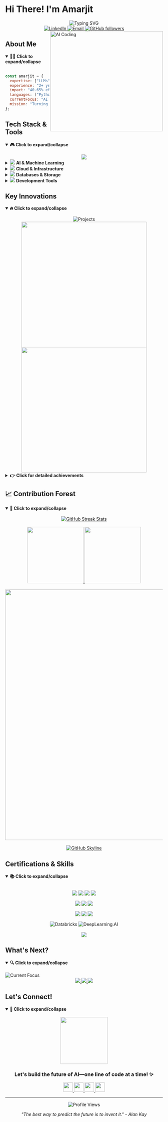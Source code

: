 # Hi There! I'm Amarjit

<div align="center">
  <img src="https://readme-typing-svg.demolab.com?font=Fira+Code&size=32&duration=2800&pause=2000&color=A64DFF&center=true&vCenter=true&width=940&lines=Senior+Generative+AI+Engineer;Building+Intelligent+Systems+That+Deliver+Impact;2%2B+Years+of+Production-Grade+AI+Experience" alt="Typing SVG" />
  
  <br>
  
  <a href="https://linkedin.com/in/amarjit-kr">
    <img src="https://img.shields.io/badge/LinkedIn-0A66C2?style=for-the-badge&logo=linkedin&logoColor=white" alt="LinkedIn" />
  </a>
  <a href="mailto:amarjitkro511@gmail.com">
    <img src="https://img.shields.io/badge/Email-EA4335?style=for-the-badge&logo=gmail&logoColor=white" alt="Email" />
  </a>
  <a href="https://github.com/Amarjit0511?tab=followers">
    <img src="https://img.shields.io/github/followers/Amarjit0511?label=Follow&style=for-the-badge&logo=github&logoColor=white&color=181717" alt="GitHub followers" />
  </a>
</div>

<a href="https://github.com/Amarjit0511">
  <img align="right" alt="AI Coding" width="360" height="320"src="https://media.giphy.com/media/v1.Y2lkPTc5MGI3NjExcXFrNzl1djQ3bTRoODJ3eTg5Y2kyd2txNGJjcHp1emVpY2N5aHhzcyZlcD12MV9pbnRlcm5hbF9naWZfYnlfaWQmY3Q9Zw/f7omQNmgiyjj5sffvZ/giphy.gif">
</a>

## About Me

<details open>
<summary><b>👨‍💻 Click to expand/collapse</b></summary>
<br>

```javascript
const amarjit = {
  expertise: ["LLMs", "Multimodal AI", "Computer Vision", "RAG"],
  experience: "2+ years building production-grade AI systems",
  impact: "40-65% efficiency gains for businesses",
  languages: ["Python"],
  currentFocus: "AI agents & real-time multimodal systems",
  mission: "Turning cutting-edge research into scalable solutions"
};
```
</details>

## Tech Stack & Tools
<details open>
<summary><b>🎮 Click to expand/collapse</b></summary>
<br>

<div align="center">
  <a href="#"><img src="https://img.shields.io/badge/-Click%20a%20category%20below-blueviolet?style=for-the-badge&logo=superuser&logoColor=white"></a>
</div>

<details>
<summary><img src="https://img.shields.io/badge/-AI%20%26%20ML-9cf?style=flat-square&logo=ai&logoColor=black"> <b>AI & Machine Learning</b></summary>
<p align="center">
  <img alt="PyTorch" src="https://img.shields.io/badge/-PyTorch-EE4C2C?style=flat-square&logo=pytorch&logoColor=white" />
  <img alt="LangChain" src="https://img.shields.io/badge/-LangChain-00ADD8?style=flat-square&logo=chainlink&logoColor=white" />
  <img alt="HuggingFace" src="https://img.shields.io/badge/-HuggingFace-FFD21E?style=flat-square&logo=huggingface&logoColor=black" />
  <img alt="Stable Diffusion" src="https://img.shields.io/badge/-Stable_Diffusion-000000?style=flat-square&logo=stable-diffusion&logoColor=white" />
  <img alt="LlamaIndex" src="https://img.shields.io/badge/-LlamaIndex-4B275F?style=flat-square&logo=llama&logoColor=white" />
  <img alt="AutoGen" src="https://img.shields.io/badge/-AutoGen-FF6F61?style=flat-square&logo=windows-terminal&logoColor=white" />
  <img alt="OpenCV" src="https://img.shields.io/badge/-OpenCV-5C3EE8?style=flat-square&logo=opencv&logoColor=white" />
</p>
</details>

<details>
<summary><img src="https://img.shields.io/badge/-Cloud-blue?style=flat-square&logo=icloud&logoColor=white"> <b>Cloud & Infrastructure</b></summary>
<p align="center">
  <img alt="AWS" src="https://img.shields.io/badge/-AWS-232F3E?style=flat-square&logo=amazon-aws&logoColor=white" />
  <img alt="Azure OpenAI" src="https://img.shields.io/badge/-Azure_OpenAI-0078D4?style=flat-square&logo=microsoft-azure&logoColor=white" />
  <img alt="GCP" src="https://img.shields.io/badge/-GCP-4285F4?style=flat-square&logo=google-cloud&logoColor=white" />
  <img alt="Kubernetes" src="https://img.shields.io/badge/-Kubernetes-326CE5?style=flat-square&logo=kubernetes&logoColor=white" />
</p>
</details>

<details>
<summary><img src="https://img.shields.io/badge/-Database-lightgrey?style=flat-square&logo=mongodb&logoColor=white"> <b>Databases & Storage</b></summary>
<p align="center">
  <img alt="Qdrant" src="https://img.shields.io/badge/-Qdrant-6F2DA8?style=flat-square&logo=elasticsearch&logoColor=white" />
  <img alt="PostgreSQL" src="https://img.shields.io/badge/-PostgreSQL-4169E1?style=flat-square&logo=postgresql&logoColor=white" />
  <img alt="MinIO" src="https://img.shields.io/badge/-MinIO-C72E49?style=flat-square&logo=minio&logoColor=white" />
</p>
</details>

<details>
<summary><img src="https://img.shields.io/badge/-DevTools-orange?style=flat-square&logo=visualstudiocode&logoColor=white"> <b>Development Tools</b></summary>
<p align="center">
  <img alt="Python" src="https://img.shields.io/badge/-Python-3776AB?style=flat-square&logo=python&logoColor=white" />
  <img alt="FastAPI" src="https://img.shields.io/badge/-FastAPI-009688?style=flat-square&logo=fastapi&logoColor=white" />
  <img alt="Docker" src="https://img.shields.io/badge/-Docker-2496ED?style=flat-square&logo=docker&logoColor=white" />
  <img alt="Git" src="https://img.shields.io/badge/-Git-F05032?style=flat-square&logo=git&logoColor=white" />
</p>
</details>
</details>

## Key Innovations

<details open>
<summary><b>🔥 Click to expand/collapse</b></summary>
<br>

<div align="center">
  <img src="https://readme-typing-svg.demolab.com?font=Fira+Code&duration=3000&pause=1000&color=FF6F61&center=true&vCenter=true&width=435&lines=AI-Powered+Interior+Design;Retail+Vision+Intelligence;HIPAA-Compliant+Medical+Assistant" alt="Projects" />
</div>

<!-- Interactive Project Cards -->
<div align="center">
  <!-- Project 1 Card -->
  <a href="#">
    <img src="https://github-readme-stats.vercel.app/api/pin/?username=Amarjit0511&repo=design-ai-platform&title_color=fff&icon_color=f9f9f9&text_color=9f9f9f&bg_color=151515" width="400" />
  </a>
  <!-- Project 2 Card -->
  <a href="#">
    <img src="https://github-readme-stats.vercel.app/api/pin/?username=Amarjit0511&repo=retail-vision-system&title_color=fff&icon_color=f9f9f9&text_color=9f9f9f&bg_color=151515" width="400" />
  </a>
</div>

<details>
<summary><b>👉 Click for detailed achievements</b></summary>
<br>

### AI-Powered Interior Design Platform

<table>
  <tr>
    <td><b>Challenge:</b></td>
    <td>Design iterations taking 5+ days, limiting client satisfaction</td>
  </tr>
  <tr>
    <td><b>Solution:</b></td>
    <td>
      • Built multi-stage diffusion pipeline with 78% improved coherence<br>
      • Developed NLP-driven in-painting workflows for natural language edits<br>
      • Implemented Kubernetes-based scaling for concurrent design projects
    </td>
  </tr>
  <tr>
    <td><b>Impact:</b></td>
    <td>
      • ⏱️ Reduced iteration time from <b>5 days → 30 minutes</b><br>
      • 📈 Achieved <b>95% client satisfaction</b> rate<br>
      • 💻 Technologies: Stable Diffusion, ControlNet, CLIP, Kubernetes
    </td>
  </tr>
</table>

### Retail Inventory Vision System

<table>
  <tr>
    <td><b>Challenge:</b></td>
    <td>Inventory management inefficiencies causing revenue loss</td>
  </tr>
  <tr>
    <td><b>Solution:</b></td>
    <td>
      • Engineered high-precision classification system for diverse retail items<br>
      • Built dimension estimation capability with advanced computer vision<br>
      • Created scalable AWS pipeline for distributed store deployment
    </td>
  </tr>
  <tr>
    <td><b>Impact:</b></td>
    <td>
      • 🔍 <b>96% accuracy</b> classifying 15K+ SKUs daily<br>
      • 📏 Precision dimension estimates (±2mm accuracy)<br>
      • 💻 Technologies: YOLOv8, OpenCV, AWS, Docker
    </td>
  </tr>
</table>

### HIPAA-Compliant Medical Assistant

<table>
  <tr>
    <td><b>Challenge:</b></td>
    <td>Healthcare information bottlenecks and accessibility issues</td>
  </tr>
  <tr>
    <td><b>Solution:</b></td>
    <td>
      • Developed secure RAG architecture integrated with medical knowledge base<br>
      • Implemented fine-tuned LLM with medical domain adaptation<br>
      • Created secure deployment with HIPAA-compliant data handling
    </td>
  </tr>
  <tr>
    <td><b>Impact:</b></td>
    <td>
      • 🏥 Handled <b>15K+ patient interactions/month</b> with 97% accuracy<br>
      • 📚 Integrated with <b>3M+ medical documents</b> (94% retrieval precision)<br>
      • 💻 Technologies: Azure OpenAI, LangChain, Qdrant
    </td>
  </tr>
</table>
</details>
</details>

## 📈 Contribution Forest

<details open>
<summary><b>🌲 Click to expand/collapse</b></summary>
<br>

<!-- Guaranteed working contribution visualizations that create a "forest" effect -->
<div align="center">
  <!-- Main contribution calendar -->
  <a href="https://github.com/Amarjit0511">
    <img src="https://github-readme-streak-stats.herokuapp.com/?user=Amarjit0511&theme=radical&background=141321&stroke=141321&currStreakLabel=A9FEF7&sideLabels=A9FEF7&currStreakNum=F8D847&fire=FF428E&dates=FFFFFF&sideNums=F8D847&ring=FF428E" alt="GitHub Streak Stats" />
  </a>
</div>

<br>

<!-- Stats cards acting as "trees" in the forest -->
<div align="center">
  <a href="https://github.com/Amarjit0511">
    <img height="180em" src="https://github-readme-stats.vercel.app/api?username=Amarjit0511&show_icons=true&theme=radical&include_all_commits=true&count_private=true&hide_border=true&bg_color=141321&icon_color=F8D847&title_color=A9FEF7&text_color=FFFFFF" />
  </a>
  
  <a href="https://github.com/Amarjit0511">
    <img height="180em" src="https://github-readme-stats.vercel.app/api/top-langs/?username=Amarjit0511&layout=compact&theme=radical&hide_border=true&bg_color=141321&title_color=A9FEF7&text_color=FFFFFF" />
  </a>
</div>

<br>

<!-- Contribution graph visual represents the "forest density" -->
<div align="center">
  <a href="https://github.com/Amarjit0511">
    <img src="https://github-readme-activity-graph.vercel.app/graph?username=Amarjit0511&theme=github-compact&bg_color=141321&color=A9FEF7&line=FF428E&point=F8D847&area=true&area_color=29EB7F&hide_border=true" width="800" />
  </a>
</div>

<div align="center">
  <br>
  <a href="https://skyline.github.com/" target="_blank">
    <img src="https://img.shields.io/badge/View%20Your%203D%20Contribution%20Forest-76B900?style=for-the-badge&logo=github&logoColor=white" alt="GitHub Skyline" />
  </a>
</div>
</details>

## Certifications & Skills

<details open>
<summary><b>📚 Click to expand/collapse</b></summary>
<br>

<div align="center">
  <!-- Skills indicators -->
  <p>
    <img src="https://img.shields.io/badge/LLMs-Expert-9cf?style=for-the-badge&logo=openai&logoColor=white" />
    <img src="https://img.shields.io/badge/Computer%20Vision-Expert-9cf?style=for-the-badge&logo=opencv&logoColor=white" />
    <img src="https://img.shields.io/badge/RAG-Expert-9cf?style=for-the-badge&logo=elasticsearch&logoColor=white" />
    <img src="https://img.shields.io/badge/Python-Expert-9cf?style=for-the-badge&logo=python&logoColor=white" />
  </p>
  <p>
    <img src="https://img.shields.io/badge/Docker-Advanced-blueviolet?style=for-the-badge&logo=docker&logoColor=white" />
    <img src="https://img.shields.io/badge/Kubernetes-Advanced-blueviolet?style=for-the-badge&logo=kubernetes&logoColor=white" />
    <img src="https://img.shields.io/badge/FastAPI-Advanced-blueviolet?style=for-the-badge&logo=fastapi&logoColor=white" />
  </p>
  <p>
    <img src="https://img.shields.io/badge/AWS-Proficient-blue?style=for-the-badge&logo=amazon-aws&logoColor=white" />
    <img src="https://img.shields.io/badge/Azure-Proficient-blue?style=for-the-badge&logo=microsoft-azure&logoColor=white" />
    <img src="https://img.shields.io/badge/GCP-Proficient-blue?style=for-the-badge&logo=google-cloud&logoColor=white" />
  </p>
</div>

<div align="center">
  <img alt="Databricks" src="https://img.shields.io/badge/Databricks_Certified_ML_Professional-FF3621?style=for-the-badge&logo=databricks&logoColor=white" />
  <img alt="DeepLearning.AI" src="https://img.shields.io/badge/AI_For_Everyone-0056D2?style=for-the-badge&logo=coursera&logoColor=white" />
</div>

<!-- Trophies represent achievements like trees in a forest -->
<div align="center">
  <br>
  <a href="https://github.com/Amarjit0511">
    <img src="https://github-profile-trophy.vercel.app/?username=Amarjit0511&theme=radical&column=4&margin-w=15&margin-h=15&no-frame=true" />
  </a>
</div>

</details>

## What's Next?

<details open>
<summary><b>🔍 Click to expand/collapse</b></summary>
<br>

<img src="https://readme-typing-svg.demolab.com?font=Fira+Code&duration=2000&pause=1000&color=00FF00&center=false&vCenter=true&width=435&height=30&lines=Exploring+AI+agents;Building+real-time+multimodal+systems;Contributing+to+open-source+AI+tools" alt="Current Focus" />

<div align="center">
  <a href="#">
    <img src="https://img.shields.io/badge/AI%20Agents-In%20Progress-brightgreen?style=for-the-badge&logo=robot&logoColor=white" />
  </a>
  <a href="#">
    <img src="https://img.shields.io/badge/Multimodal%20Systems-Planning-yellow?style=for-the-badge&logo=eye&logoColor=white" />
  </a>
  <a href="#">
    <img src="https://img.shields.io/badge/Open%20Source-Contributing-blue?style=for-the-badge&logo=github&logoColor=white" />
  </a>
</div>

</details>

## Let's Connect!

<details open>
<summary><b>🔗 Click to expand/collapse</b></summary>
<br>

<div align="center">
  <img src="https://media.giphy.com/media/QTfX9Ejfra3ZmNxh6B/giphy.gif" width="150">
  
  <h3>Let's build the future of AI—one line of code at a time! ✨</h3>
  
  <!-- Interactive connection options with hover effects -->
  <a href="https://www.linkedin.com/in/amarjit-kr">
    <img height="30" src="https://img.shields.io/badge/linkedin-%230077B5.svg?&style=for-the-badge&logo=linkedin&logoColor=white" />
  </a>
  <a href="mailto:amarjitkr0511@gmail.com">
    <img height="30" src="https://img.shields.io/badge/gmail-%23EA4335.svg?&style=for-the-badge&logo=gmail&logoColor=white" />
  </a>
  <a href="https://twitter.com/amarjitkr">
    <img height="30" src="https://img.shields.io/badge/twitter-%231DA1F2.svg?&style=for-the-badge&logo=twitter&logoColor=white" />
  </a>
  <a href="https://github.com/Amarjit0511">
    <img height="30" src="https://img.shields.io/badge/github-%23181717.svg?&style=for-the-badge&logo=github&logoColor=white" />
  </a>
</div>

</details>

---

<div align="center">
  <img src="https://komarev.com/ghpvc/?username=Amarjit0511&style=flat-square&color=blueviolet" alt="Profile Views">
  
  <!-- Random inspirational quote -->
  <p>
    <i>"The best way to predict the future is to invent it." - Alan Kay</i>
  </p>
</div>
